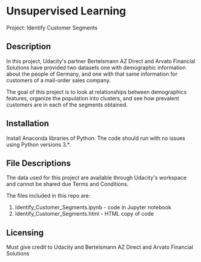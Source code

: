 # Unsupervised Learning

Project: Identify Customer Segments

## Description
In this project, Udacity's partner Bertelsmann AZ Direct and Arvato Financial Solutions have provided two datasets one with demographic information about the people of Germany, and one with that same information for customers of a mail-order sales company. 

The goal of this project is to look at relationships between demographics features, organize the population into clusters, and see how prevalent customers are in each of the segments obtained.

## Installation
Install Anaconda libraries of Python. The code should run with no issues using Python versions 3.*.

## File Descriptions
The data used for this project are available through Udacity's workspace and cannot be shared due Terms and Conditions.

The files included in this repo are:
1. Identify_Customer_Segments.ipynb - code in Jupyter notebook
2. Identify_Customer_Segments.html - HTML copy of code

## Licensing
Must give credit to Udacity and Bertelsmann AZ Direct and Arvato Financial Solutions
